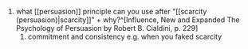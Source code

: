 1. what [[persuasion]] principle can you use after "[[scarcity (persuasion)|scarcity]]" + why?^[Influence, New and Expanded The Psychology of Persuasion by Robert B. Cialdini, p. 229]
	1. commitment and consistency e.g. when you faked scarcity